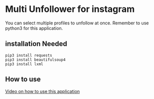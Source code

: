# Multi Unfollower for instagram
You can select multiple profiles to unfollow at once. Remember to use python3 for this application.
## installation Needed
```
pip3 install requests
pip3 install beautifulsoup4
pip3 install lxml
```
## How to use
[Video on how to use this application](https://streamable.com/gxyrc)
